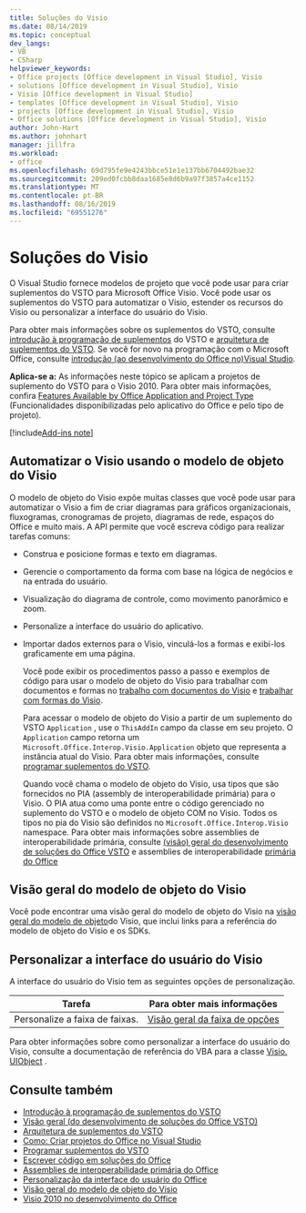 ```yaml
---
title: Soluções do Visio
ms.date: 08/14/2019
ms.topic: conceptual
dev_langs:
- VB
- CSharp
helpviewer_keywords:
- Office projects [Office development in Visual Studio], Visio
- solutions [Office development in Visual Studio], Visio
- Visio [Office development in Visual Studio]
- templates [Office development in Visual Studio], Visio
- projects [Office development in Visual Studio], Visio
- Office solutions [Office development in Visual Studio], Visio
author: John-Hart
ms.author: johnhart
manager: jillfra
ms.workload:
- office
ms.openlocfilehash: 69d795fe9e4243bbce51e1e137bb6704492bae32
ms.sourcegitcommit: 209ed0fcbb8daa1685e8d6b9a97f3857a4ce1152
ms.translationtype: MT
ms.contentlocale: pt-BR
ms.lasthandoff: 08/16/2019
ms.locfileid: "69551276"
---
```

# <a name="visio-solutions"></a>Soluções do Visio
  O Visual Studio fornece modelos de projeto que você pode usar para criar suplementos do VSTO para Microsoft Office Visio. Você pode usar os suplementos do VSTO para automatizar o Visio, estender os recursos do Visio ou personalizar a interface do usuário do Visio.

 Para obter mais informações sobre os suplementos do VSTO, consulte [introdução à programação de suplementos](../vsto/getting-started-programming-vsto-add-ins.md) do VSTO e [arquitetura de suplementos do VSTO](../vsto/architecture-of-vsto-add-ins.md). Se você for novo na programação com o Microsoft Office, consulte [introdução &#40;ao desenvolvimento do Office no&#41;Visual Studio](../vsto/getting-started-office-development-in-visual-studio.md).

 **Aplica-se a:** As informações neste tópico se aplicam a projetos de suplemento do VSTO para o Visio 2010. Para obter mais informações, confira [Features Available by Office Application and Project Type](../vsto/features-available-by-office-application-and-project-type.md) (Funcionalidades disponibilizadas pelo aplicativo do Office e pelo tipo de projeto).

[!include[Add-ins note](includes/addinsnote.md)]

## <a name="automate-visio-by-using-the-visio-object-model"></a>Automatizar o Visio usando o modelo de objeto do Visio
 O modelo de objeto do Visio expõe muitas classes que você pode usar para automatizar o Visio a fim de criar diagramas para gráficos organizacionais, fluxogramas, cronogramas de projeto, diagramas de rede, espaços do Office e muito mais. A API permite que você escreva código para realizar tarefas comuns:

- Construa e posicione formas e texto em diagramas.

- Gerencie o comportamento da forma com base na lógica de negócios e na entrada do usuário.

- Visualização do diagrama de controle, como movimento panorâmico e zoom.

- Personalize a interface do usuário do aplicativo.

- Importar dados externos para o Visio, vinculá-los a formas e exibi-los graficamente em uma página.

  Você pode exibir os procedimentos passo a passo e exemplos de código para usar o modelo de objeto do Visio para trabalhar com documentos e formas no [trabalho com documentos do Visio](../vsto/working-with-visio-documents.md) e [trabalhar com formas do Visio](../vsto/working-with-visio-shapes.md).

  Para acessar o modelo de objeto do Visio a partir de um suplemento do VSTO `Application` , use o `ThisAddIn` campo da classe em seu projeto. O `Application` campo retorna um `Microsoft.Office.Interop.Visio.Application` objeto que representa a instância atual do Visio. Para obter mais informações, consulte [programar suplementos do VSTO](../vsto/programming-vsto-add-ins.md).

  Quando você chama o modelo de objeto do Visio, usa tipos que são fornecidos no PIA (assembly de interoperabilidade primária) para o Visio. O PIA atua como uma ponte entre o código gerenciado no suplemento do VSTO e o modelo de objeto COM no Visio. Todos os tipos no pia do Visio são definidos no `Microsoft.Office.Interop.Visio` namespace. Para obter mais informações sobre assemblies de interoperabilidade primária, consulte [ &#40;visão&#41; geral do desenvolvimento de soluções do Office VSTO](../vsto/office-solutions-development-overview-vsto.md) e assemblies de interoperabilidade [primária do Office](../vsto/office-primary-interop-assemblies.md)

## <a name="visio-object-model-overview"></a>Visão geral do modelo de objeto do Visio
 Você pode encontrar uma visão geral do modelo de objeto do Visio na [visão geral do modelo de objeto](../vsto/visio-object-model-overview.md)do Visio, que inclui links para a referência do modelo de objeto do Visio e os SDKs.

## <a name="customize-the-user-interface-of-visio"></a>Personalizar a interface do usuário do Visio
 A interface do usuário do Visio tem as seguintes opções de personalização.

|Tarefa|Para obter mais informações|
|----------|--------------------------|
|Personalize a faixa de faixas.|[Visão geral da faixa de opções](../vsto/ribbon-overview.md)|

 Para obter informações sobre como personalizar a interface do usuário do Visio, consulte a documentação de referência do VBA para a classe [Visio. UIObject](/office/vba/api/Visio.UIObject) .

## <a name="see-also"></a>Consulte também
- [Introdução à programação de suplementos do VSTO](../vsto/getting-started-programming-vsto-add-ins.md)
- [Visão geral &#40;do desenvolvimento de soluções do Office VSTO&#41;](../vsto/office-solutions-development-overview-vsto.md)
- [Arquitetura de suplementos do VSTO](../vsto/architecture-of-vsto-add-ins.md)
- [Como: Criar projetos do Office no Visual Studio](../vsto/how-to-create-office-projects-in-visual-studio.md)
- [Programar suplementos do VSTO](../vsto/programming-vsto-add-ins.md)
- [Escrever código em soluções do Office](../vsto/writing-code-in-office-solutions.md)
- [Assemblies de interoperabilidade primária do Office](../vsto/office-primary-interop-assemblies.md)
- [Personalização da interface do usuário do Office](../vsto/office-ui-customization.md)
- [Visão geral do modelo de objeto do Visio](../vsto/visio-object-model-overview.md)
- [Visio 2010 no desenvolvimento do Office](http://go.microsoft.com/fwlink/?LinkId=199017)

